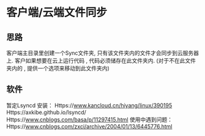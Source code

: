 # 客户端/云端文件同步

## 思路

客户端主目录里创建一个Sync文件夹, 只有该文件夹内的文件才会同步到云服务器上. 客户如果想要在云上运行代码 , 代码必须储存在此文件夹内. (对于不在此文件夹内的 , 提供一个选项来移动到此文件夹内)

## 软件

暂定Lsyncd
安装：
Https://www.kancloud.cn/hiyang/linux/390195
Https://axkibe.github.io/lsyncd/
Https://www.cnblogs.com/basa/p/11297415.html
使用中遇到问题：
Https://www.cnblogs.com/zxci/archive/2004/01/13/6445776.html
